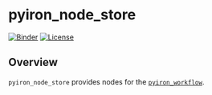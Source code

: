 # pyiron_node_store

[![Binder](https://mybinder.org/badge_logo.svg)](https://mybinder.org/v2/gh/pyiron/pyiron_node_store/HEAD)
[![License](https://img.shields.io/badge/License-BSD_3--Clause-blue.svg)](https://opensource.org/licenses/BSD-3-Clause)

## Overview

`pyiron_node_store` provides nodes for the [`pyiron_workflow`](https://github.com/pyiron/pyiron_workflow).
